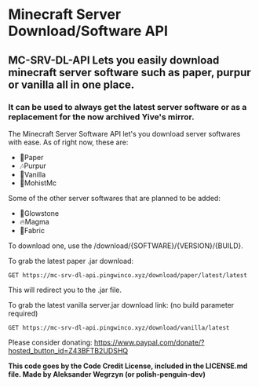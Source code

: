 # Minecraft Server Download/Software API

## MC-SRV-DL-API Lets you easily download minecraft server software such as paper, purpur or vanilla all in one place.

### It can be used to always get the latest server software or as a replacement for the now archived Yive's mirror.

The Minecraft Server Software API let's you download server softwares with ease. As of right now, these are:

- 📜Paper
- 🎶Purpur
- 🎉Vanilla
- 🗿MohistMc

Some of the other server softwares that are planned to be added:

- 🌟Glowstone
- 🔥Magma
- 👖Fabric

To download one, use the /download/{SOFTWARE}/{VERSION}/{BUILD}.

To grab the latest paper .jar download:

`
GET https://mc-srv-dl-api.pingwinco.xyz/download/paper/latest/latest
`

This will redirect you to the .jar file.

To grab the latest vanilla server.jar download link: (no build parameter required)

`
GET https://mc-srv-dl-api.pingwinco.xyz/download/vanilla/latest
`

Please consider donating: https://www.paypal.com/donate/?hosted_button_id=Z43BFTB2UDSHQ

**This code goes by the Code Credit License, included in the LICENSE.md file. Made by Aleksander Wegrzyn (or polish-penguin-dev)**

